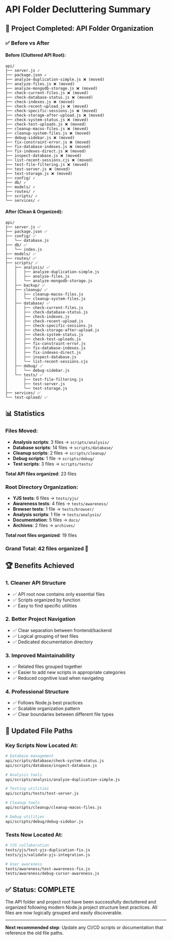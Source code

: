 # API Folder Decluttering Summary

## 🎯 Project Completed: API Folder Organization

### ✅ Before vs After

#### Before (Cluttered API Root):
```
api/
├── server.js ✓
├── package.json ✓
├── analyze-duplication-simple.js ❌ (moved)
├── analyze-files.js ❌ (moved)
├── analyze-mongodb-storage.js ❌ (moved)
├── check-current-files.js ❌ (moved)
├── check-database-status.js ❌ (moved)
├── check-indexes.js ❌ (moved)
├── check-recent-upload.js ❌ (moved)
├── check-specific-sessions.js ❌ (moved)
├── check-storage-after-upload.js ❌ (moved)
├── check-system-status.js ❌ (moved)
├── check-test-uploads.js ❌ (moved)
├── cleanup-macos-files.js ❌ (moved)
├── cleanup-system-files.js ❌ (moved)
├── debug-sidebar.js ❌ (moved)
├── fix-constraint-error.js ❌ (moved)
├── fix-database-indexes.js ❌ (moved)
├── fix-indexes-direct.js ❌ (moved)
├── inspect-database.js ❌ (moved)
├── list-recent-sessions.cjs ❌ (moved)
├── test-file-filtering.js ❌ (moved)
├── test-server.js ❌ (moved)
├── test-storage.js ❌ (moved)
├── config/ ✓
├── db/ ✓
├── models/ ✓
├── routes/ ✓
├── scripts/ ✓
└── services/ ✓
```

#### After (Clean & Organized):
```
api/
├── server.js ✅
├── package.json ✅
├── config/ ✅
│   └── database.js
├── db/ ✅
│   └── index.js
├── models/ ✅
├── routes/ ✅
├── scripts/ ✅
│   ├── analysis/ ✅
│   │   ├── analyze-duplication-simple.js
│   │   ├── analyze-files.js
│   │   └── analyze-mongodb-storage.js
│   ├── backup/ ✅
│   ├── cleanup/ ✅
│   │   ├── cleanup-macos-files.js
│   │   └── cleanup-system-files.js
│   ├── database/ ✅
│   │   ├── check-current-files.js
│   │   ├── check-database-status.js
│   │   ├── check-indexes.js
│   │   ├── check-recent-upload.js
│   │   ├── check-specific-sessions.js
│   │   ├── check-storage-after-upload.js
│   │   ├── check-system-status.js
│   │   ├── check-test-uploads.js
│   │   ├── fix-constraint-error.js
│   │   ├── fix-database-indexes.js
│   │   ├── fix-indexes-direct.js
│   │   ├── inspect-database.js
│   │   └── list-recent-sessions.cjs
│   ├── debug/ ✅
│   │   └── debug-sidebar.js
│   └── tests/ ✅
│       ├── test-file-filtering.js
│       ├── test-server.js
│       └── test-storage.js
├── services/ ✅
└── test-upload/ ✅
```

## 📊 Statistics

### Files Moved:
- **Analysis scripts**: 3 files → `scripts/analysis/`
- **Database scripts**: 14 files → `scripts/database/`
- **Cleanup scripts**: 2 files → `scripts/cleanup/`
- **Debug scripts**: 1 file → `scripts/debug/`
- **Test scripts**: 3 files → `scripts/tests/`

**Total API files organized**: 23 files

### Root Directory Organization:
- **YJS tests**: 6 files → `tests/yjs/`
- **Awareness tests**: 4 files → `tests/awareness/`
- **Browser tests**: 1 file → `tests/browser/`
- **Analysis scripts**: 1 file → `tests/analysis/`
- **Documentation**: 5 files → `docs/`
- **Archives**: 2 files → `archives/`

**Total root files organized**: 19 files

### Grand Total: **42 files organized** 🎉

## 🏆 Benefits Achieved

### 1. **Cleaner API Structure**
- ✅ API root now contains only essential files
- ✅ Scripts organized by function
- ✅ Easy to find specific utilities

### 2. **Better Project Navigation**
- ✅ Clear separation between frontend/backend
- ✅ Logical grouping of test files
- ✅ Dedicated documentation directory

### 3. **Improved Maintainability**
- ✅ Related files grouped together
- ✅ Easier to add new scripts in appropriate categories
- ✅ Reduced cognitive load when navigating

### 4. **Professional Structure**
- ✅ Follows Node.js best practices
- ✅ Scalable organization pattern
- ✅ Clear boundaries between different file types

## 🔧 Updated File Paths

### Key Scripts Now Located At:
```bash
# Database management
api/scripts/database/check-system-status.js
api/scripts/database/inspect-database.js

# Analysis tools
api/scripts/analysis/analyze-duplication-simple.js

# Testing utilities
api/scripts/tests/test-server.js

# Cleanup tools
api/scripts/cleanup/cleanup-macos-files.js

# Debug utilities
api/scripts/debug/debug-sidebar.js
```

### Tests Now Located At:
```bash
# YJS collaboration
tests/yjs/test-yjs-duplication-fix.js
tests/yjs/validate-yjs-integration.js

# User awareness
tests/awareness/test-awareness-fix.js
tests/awareness/debug-cursor-awareness.js
```

## ✅ Status: **COMPLETE**

The API folder and project root have been successfully decluttered and organized following modern Node.js project structure best practices. All files are now logically grouped and easily discoverable.

---

**Next recommended step**: Update any CI/CD scripts or documentation that reference the old file paths.
